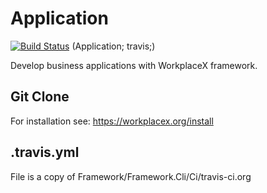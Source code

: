 # Application
[![Build Status](https://travis-ci.org/WorkplaceX/Application.svg?branch=master)](https://travis-ci.org/WorkplaceX/Application)
(Application; travis;)

Develop business applications with WorkplaceX framework.

## Git Clone
For installation see: https://workplacex.org/install

## .travis.yml
File is a copy of Framework/Framework.Cli/Ci/travis-ci.org
